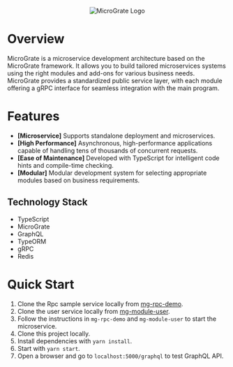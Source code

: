 <p align="center"><img src="https://www.notadd.com/src/micrograte_logo.svg" alt="MicroGrate Logo"></p>

# Overview

MicroGrate is a microservice development architecture based on the MicroGrate framework. It allows you to build tailored microservices systems using the right modules and add-ons for various business needs. MicroGrate provides a standardized public service layer, with each module offering a gRPC interface for seamless integration with the main program.

# Features

- **[Microservice]** Supports standalone deployment and microservices.
- **[High Performance]** Asynchronous, high-performance applications capable of handling tens of thousands of concurrent requests.
- **[Ease of Maintenance]** Developed with TypeScript for intelligent code hints and compile-time checking.
- **[Modular]** Modular development system for selecting appropriate modules based on business requirements.

## Technology Stack

- TypeScript
- MicroGrate
- GraphQL
- TypeORM
- gRPC
- Redis

# Quick Start

1. Clone the Rpc sample service locally from [mg-rpc-demo](https://github.com/notadd/mg-rpc-demo).
2. Clone the user service locally from [mg-module-user](https://github.com/notadd/mg-module-user).
3. Follow the instructions in `mg-rpc-demo` and `mg-module-user` to start the microservice.
4. Clone this project locally.
5. Install dependencies with `yarn install`.
6. Start with `yarn start`.
7. Open a browser and go to `localhost:5000/graphql` to test GraphQL API.
